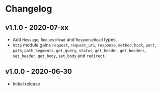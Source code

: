 # Changelog

## v1.1.0 - 2020-07-xx

- Add `Message`, `RequestHead` and `ResponseHead` types.
- `http` module gains `request`, `request_uri`, `response`,
  `method`, `host`, `port`, `path`, `path_segments`,
  `get_query`, `status`, `get_header`, `get_headers`, `set_header`,
  `get_body`, `set_body` and `redirect`.

## v1.0.0 - 2020-06-30

- Initial release
